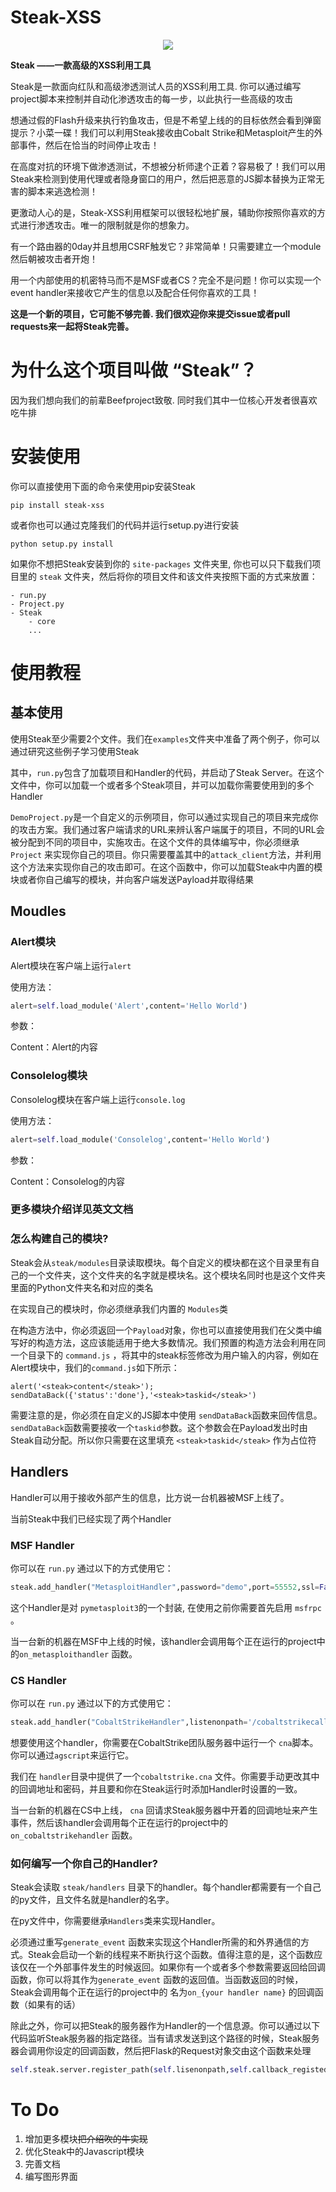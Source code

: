 # Steak-XSS
<div align=center>
<img src="https://raw.githubusercontent.com/LoveSteak/Steak/master/logo.jpg"/>
</div>

**Steak ——一款高级的XSS利用工具**

Steak是一款面向红队和高级渗透测试人员的XSS利用工具. 你可以通过编写project脚本来控制并自动化渗透攻击的每一步，以此执行一些高级的攻击

想通过假的Flash升级来执行钓鱼攻击，但是不希望上线的的目标依然会看到弹窗提示？小菜一碟！我们可以利用Steak接收由Cobalt Strike和Metasploit产生的外部事件，然后在恰当的时间停止攻击！

在高度对抗的环境下做渗透测试，不想被分析师逮个正着？容易极了！我们可以用Steak来检测到使用代理或者隐身窗口的用户，然后把恶意的JS脚本替换为正常无害的脚本来逃逸检测！

更激动人心的是，Steak-XSS利用框架可以很轻松地扩展，辅助你按照你喜欢的方式进行渗透攻击。唯一的限制就是你的想象力。

有一个路由器的0day并且想用CSRF触发它？非常简单！只需要建立一个module然后朝被攻击者开炮！

用一个内部使用的机密特马而不是MSF或者CS？完全不是问题！你可以实现一个event handler来接收它产生的信息以及配合任何你喜欢的工具！

**这是一个新的项目，它可能不够完善. 我们很欢迎你来提交issue或者pull requests来一起将Steak完善。**



# 为什么这个项目叫做 “Steak”？

因为我们想向我们的前辈Beefproject致敬. 同时我们其中一位核心开发者很喜欢吃牛排


# 安装使用

你可以直接使用下面的命令来使用pip安装Steak

```
pip install steak-xss
```

或者你也可以通过克隆我们的代码并运行setup.py进行安装

```
python setup.py install
```

如果你不想把Steak安装到你的 `site-packages` 文件夹里, 你也可以只下载我们项目里的 `steak` 文件夹，然后将你的项目文件和该文件夹按照下面的方式来放置：

```
- run.py
- Project.py
- Steak
	- core
	...
```

# 使用教程

## 基本使用

使用Steak至少需要2个文件。我们在`examples`文件夹中准备了两个例子，你可以通过研究这些例子学习使用Steak

其中，`run.py`包含了加载项目和Handler的代码，并启动了Steak Server。在这个文件中，你可以加载一个或者多个Steak项目，并可以加载你需要使用到的多个Handler

``DemoProject.py``是一个自定义的示例项目，你可以通过实现自己的项目来完成你的攻击方案。我们通过客户端请求的URL来辨认客户端属于的项目，不同的URL会被分配到不同的项目中，实施攻击。在这个文件的具体编写中，你必须继承``Project`` 来实现你自己的项目。你只需要覆盖其中的`attack_client`方法，并利用这个方法来实现你自己的攻击即可。在这个函数中，你可以加载Steak中内置的模块或者你自己编写的模块，并向客户端发送Payload并取得结果

## Moudles

### Alert模块

Alert模块在客户端上运行`alert`

使用方法：

```python
alert=self.load_module('Alert',content='Hello World')
```

参数：

Content：Alert的内容

### Consolelog模块

Consolelog模块在客户端上运行``console.log``

使用方法：

```python
alert=self.load_module('Consolelog',content='Hello World')
```

参数：

Content：Consolelog的内容

### 更多模块介绍详见英文文档

### 怎么构建自己的模块?

Steak会从`steak/modules`目录读取模块。每个自定义的模块都在这个目录里有自己的一个文件夹，这个文件夹的名字就是模块名。这个模块名同时也是这个文件夹里面的Python文件夹名和对应的类名

在实现自己的模块时，你必须继承我们内置的 `Modules`类

在构造方法中，你必须返回一个`Payload`对象，你也可以直接使用我们在父类中编写好的构造方法，这应该能适用于绝大多数情况。我们预置的构造方法会利用在同一个目录下的 `command.js` ，将其中的steak标签修改为用户输入的内容，例如在Alert模块中，我们的`command.js`如下所示：

```
alert('<steak>content</steak>');
sendDataBack({'status':'done'},'<steak>taskid</steak>')
```

需要注意的是，你必须在自定义的JS脚本中使用 `sendDataBack`函数来回传信息。 `sendDataBack`函数需要接收一个`taskid`参数。这个参数会在Payload发出时由Steak自动分配。所以你只需要在这里填充 `<steak>taskid</steak>` 作为占位符

## Handlers

Handler可以用于接收外部产生的信息，比方说一台机器被MSF上线了。

当前Steak中我们已经实现了两个Handler

### MSF Handler

你可以在 `run.py` 通过以下的方式使用它：

```python
steak.add_handler("MetasploitHandler",password="demo",port=55552,ssl=False)
```

这个Handler是对 `pymetasploit3`的一个封装, 在使用之前你需要首先启用 `msfrpc` 。

当一台新的机器在MSF中上线的时候，该handler会调用每个正在运行的project中的`on_metasploithandler` 函数。

### CS Handler

你可以在 `run.py` 通过以下的方式使用它：

```python
steak.add_handler("CobaltStrikeHandler",listenonpath='/cobaltstrikecallback',password='demo')
```

想要使用这个handler，你需要在CobaltStrike团队服务器中运行一个 `cna`脚本。你可以通过`agscript`来运行它。

我们在 `handler`目录中提供了一个`cobaltstrike.cna` 文件。你需要手动更改其中的回调地址和密码，并且要和你在Steak运行时添加Handler时设置的一致。

当一台新的机器在CS中上线， `cna` 回请求Steak服务器中开着的回调地址来产生事件，然后该handler会调用每个正在运行的project中的`on_cobaltstrikehandler` 函数。

### 如何编写一个你自己的Handler?

Steak会读取 `steak/handlers` 目录下的handler。每个handler都需要有一个自己的py文件，且文件名就是handler的名字。

在py文件中，你需要继承`Handlers`类来实现Handler。

必须通过重写`generate_event` 函数来实现这个Handler所需的和外界通信的方式。Steak会启动一个新的线程来不断执行这个函数。值得注意的是，这个函数应该仅在一个外部事件发生的时候返回。如果你有一个或者多个参数需要返回给回调函数，你可以将其作为`generate_event` 函数的返回值。当函数返回的时候，Steak会调用每个正在运行的project中的 名为`on_{your handler name}` 的回调函数（如果有的话）

除此之外，你可以把Steak的服务器作为Handler的一个信息源。你可以通过以下代码监听Steak服务器的指定路径。当有请求发送到这个路径的时候，Steak服务器会调用你设定的回调函数，然后把Flask的Request对象交由这个函数来处理

```python
self.steak.server.register_path(self.lisenonpath,self.callback_registedpath)
```

# To Do
1. 增加更多模块<del>把介绍吹的牛实现</del>
2. 优化Steak中的Javascript模块
3. 完善文档
4. 编写图形界面
